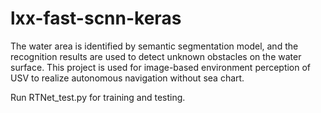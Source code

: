 # lxx-fast-scnn-keras

The water area is identified by semantic segmentation model, and the recognition results are used to detect unknown obstacles on the water surface. This project is used for image-based environment perception of USV to realize autonomous navigation without sea chart.

Run RTNet_test.py for training and testing.
